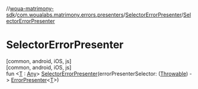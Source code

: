 //[woua-matrimony-sdk](../../../index.md)/[com.woualabs.matrimony.errors.presenters](../index.md)/[SelectorErrorPresenter](index.md)/[SelectorErrorPresenter](-selector-error-presenter.md)

# SelectorErrorPresenter

[common, android, iOS, js]\
[common, android, iOS, js]\
fun <[T](index.md) : [Any](https://kotlinlang.org/api/latest/jvm/stdlib/kotlin/-any/index.html)> [SelectorErrorPresenter](-selector-error-presenter.md)(errorPresenterSelector: ([Throwable](https://kotlinlang.org/api/latest/jvm/stdlib/kotlin/-throwable/index.html)) -> [ErrorPresenter](../-error-presenter/index.md)<[T](index.md)>)
